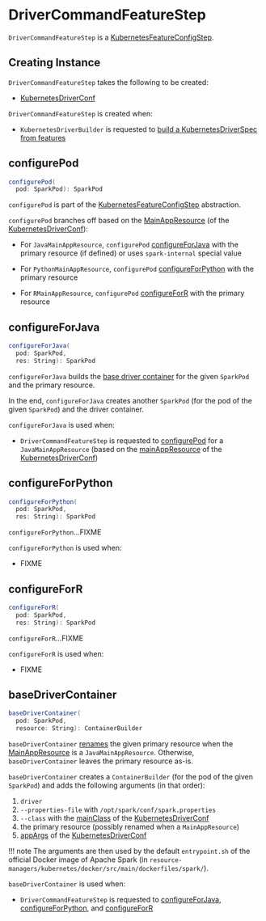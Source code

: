 # DriverCommandFeatureStep

`DriverCommandFeatureStep` is a [KubernetesFeatureConfigStep](KubernetesFeatureConfigStep.md).

## Creating Instance

`DriverCommandFeatureStep` takes the following to be created:

* <span id="conf"> [KubernetesDriverConf](KubernetesDriverConf.md)

`DriverCommandFeatureStep` is created when:

* `KubernetesDriverBuilder` is requested to [build a KubernetesDriverSpec from features](KubernetesDriverBuilder.md#buildFromFeatures)

## <span id="configurePod"> configurePod

```scala
configurePod(
  pod: SparkPod): SparkPod
```

`configurePod` is part of the [KubernetesFeatureConfigStep](KubernetesFeatureConfigStep.md#configurePod) abstraction.

`configurePod` branches off based on the [MainAppResource](KubernetesDriverConf.md#mainAppResource) (of the [KubernetesDriverConf](#conf)):

* For `JavaMainAppResource`, `configurePod` [configureForJava](#configureForJava) with the primary resource (if defined) or uses `spark-internal` special value

* For `PythonMainAppResource`, `configurePod` [configureForPython](#configureForPython) with the primary resource

* For `RMainAppResource`, `configurePod` [configureForR](#configureForR) with the primary resource

## <span id="configureForJava"> configureForJava

```scala
configureForJava(
  pod: SparkPod,
  res: String): SparkPod
```

`configureForJava` builds the [base driver container](#baseDriverContainer) for the given `SparkPod` and the primary resource.

In the end, `configureForJava` creates another `SparkPod` (for the pod of the given `SparkPod`) and the driver container.

`configureForJava` is used when:

* `DriverCommandFeatureStep` is requested to [configurePod](#configurePod) for a `JavaMainAppResource` (based on the [mainAppResource](KubernetesDriverConf.md#mainAppResource) of the [KubernetesDriverConf](#conf))

## <span id="configureForPython"> configureForPython

```scala
configureForPython(
  pod: SparkPod,
  res: String): SparkPod
```

`configureForPython`...FIXME

`configureForPython` is used when:

* FIXME

## <span id="configureForR"> configureForR

```scala
configureForR(
  pod: SparkPod,
  res: String): SparkPod
```

`configureForR`...FIXME

`configureForR` is used when:

* FIXME

## <span id="baseDriverContainer"> baseDriverContainer

```scala
baseDriverContainer(
  pod: SparkPod,
  resource: String): ContainerBuilder
```

`baseDriverContainer` [renames](KubernetesUtils.md#renameMainAppResource) the given primary resource when the [MainAppResource](KubernetesDriverConf.md#mainAppResource) is a `JavaMainAppResource`. Otherwise, `baseDriverContainer` leaves the primary resource as-is.

`baseDriverContainer` creates a `ContainerBuilder` (for the pod of the given `SparkPod`) and adds the following arguments (in that order):

1. `driver`
1. `--properties-file` with `/opt/spark/conf/spark.properties`
1. `--class` with the [mainClass](KubernetesDriverConf.md#mainClass) of the [KubernetesDriverConf](#conf)
1. the primary resource (possibly renamed when a `MainAppResource`)
1. [appArgs](KubernetesDriverConf.md#appArgs) of the [KubernetesDriverConf](#conf)

!!! note
    The arguments are then used by the default `entrypoint.sh` of the official Docker image of Apache Spark (in `resource-managers/kubernetes/docker/src/main/dockerfiles/spark/`).

`baseDriverContainer` is used when:

* `DriverCommandFeatureStep` is requested to [configureForJava](#configureForJava), [configureForPython](#configureForPython), and [configureForR](#configureForR)
